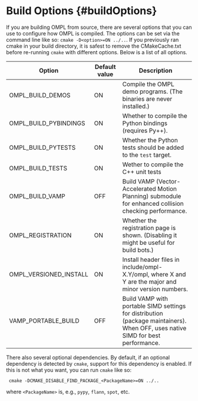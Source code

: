 # Build Options {#buildOptions}

If you are building OMPL from source, there are several options that you can use to configure how OMPL is compiled. The options can be set via the command line like so: `cmake -D<option>=ON ../..`. If you previously ran cmake in your build directory, it is safest to remove the CMakeCache.txt before re-running `cmake` with different options. Below is a list of all options.

| Option                        | Default value | Description |
|-------------------------------|---------------|-----------------------------------------------------------------|
| OMPL_BUILD_DEMOS              | ON            | Compile the OMPL demo programs. (The binaries are never installed.) |
| OMPL_BUILD_PYBINDINGS         | ON            | Whether to compile the Python bindings (requires Py++). |
| OMPL_BUILD_PYTESTS            | ON            | Whether the Python tests should be added to the `test` target. |
| OMPL_BUILD_TESTS              | ON            | Wether to compile the C++ unit tests |
| OMPL_BUILD_VAMP               | OFF           | Build VAMP (Vector-Accelerated Motion Planning) submodule for enhanced collision checking performance. |
| OMPL_REGISTRATION             | ON            | Whether the registration page is shown. (Disabling it might be useful for build bots.) |
| OMPL_VERSIONED_INSTALL        | ON            | Install header files in include/ompl-X.Y/ompl, where X and Y are the major and minor version numbers. |
| VAMP_PORTABLE_BUILD           | OFF           | Build VAMP with portable SIMD settings for distribution (package maintainers). When OFF, uses native SIMD for best performance. |

There also several optional dependencies. By default, if an optional dependency is detected by `cmake`, support for this dependency is enabled. If this is not what you want, you can run `cmake` like so:

     cmake -DCMAKE_DISABLE_FIND_PACKAGE_<PackageName>=ON ../..

where `<PackageName>` is, e.g., `pypy`, `flann`, `spot`, etc.
